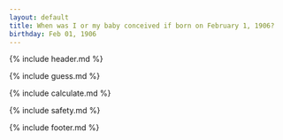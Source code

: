 ```yaml
---
layout: default
title: When was I or my baby conceived if born on February 1, 1906?
birthday: Feb 01, 1906
---
```


{% include header.md %}

{% include guess.md %}

{% include calculate.md %}

{% include safety.md %}

{% include footer.md %}



